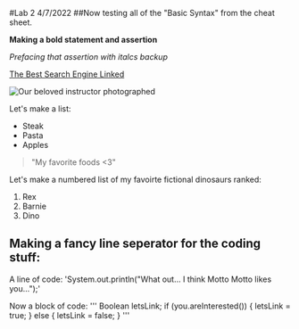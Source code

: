 #Lab 2
4/7/2022
##Now testing all of the "Basic Syntax" from the cheat sheet.

**Making a bold statement and assertion**

*Prefacing that assertion with italcs backup*

[The Best Search Engine Linked](https://bing.com)

![Our beloved instructor photographed](https://canvas.ucsd.edu/courses/37651/files/6683580/preview)

Let's make a list:
* Steak
* Pasta
* Apples

> "My favorite foods <3"

Let's make a numbered list of my favoirte fictional dinosaurs ranked:
1. Rex
2. Barnie
3. Dino

Making a fancy line seperator for the coding stuff:
---
A line of code:
'System.out.println("What out... I think Motto Motto likes you...");'

Now a block of code:
'''
Boolean letsLink;
if (you.areInterested()) {
  letsLink = true;
} else {
  letsLink = false;
}
'''
